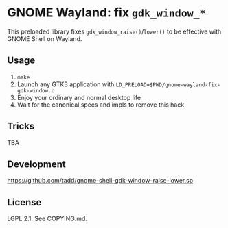 GNOME Wayland: fix `gdk_window_*`
================================

This preloaded library fixes `gdk_window_raise()`/`lower()` to be effective with GNOME
Shell on Wayland.

## Usage

1. `make`
2. Launch any GTK3 application with `LD_PRELOAD=$PWD/gnome-wayland-fix-gdk-window.c`
3. Enjoy your ordinary and normal desktop life
4. Wait for the canonical specs and impls to remove this hack

## Tricks

TBA

## Development

https://github.com/tadd/gnome-shell-gdk-window-raise-lower.so

## License

LGPL 2.1. See COPYING.md.
